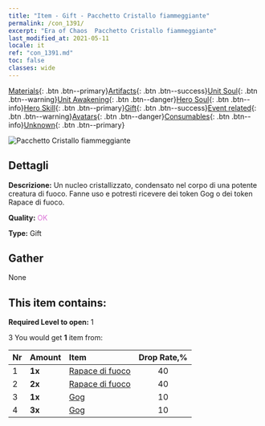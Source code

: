 ```yaml
---
title: "Item - Gift - Pacchetto Cristallo fiammeggiante"
permalink: /con_1391/
excerpt: "Era of Chaos  Pacchetto Cristallo fiammeggiante"
last_modified_at: 2021-05-11
locale: it
ref: "con_1391.md"
toc: false
classes: wide
---
```

 [Materials](/ItemsIT/){: .btn .btn--primary}[Artifacts](/ItemsIT/Artifacts/){: .btn .btn--success}[Unit Soul](/ItemsIT/UnitSoul/){: .btn .btn--warning}[Unit Awakening](/ItemsIT/UnitAwakening/){: .btn .btn--danger}[Hero Soul](/ItemsIT/HeroSoul/){: .btn .btn--info}[Hero Skill](/ItemsIT/HeroSkill/){: .btn .btn--primary}[Gift](/ItemsIT/Gift/){: .btn .btn--success}[Event related](/ItemsIT/Events/){: .btn .btn--warning}[Avatars](/ItemsIT/Avatars/){: .btn .btn--danger}[Consumables](/ItemsIT/Consumables/){: .btn .btn--info}[Unknown](/ItemsIT/Unknown/){: .btn .btn--primary}

 ![Pacchetto Cristallo fiammeggiante](/images/t/i_907005.png)

## Dettagli
 **Descrizione:** Un nucleo cristallizzato, condensato nel corpo di una potente creatura di fuoco. Fanne uso e potresti ricevere dei token Gog o dei token Rapace di fuoco.

 **Quality:** <span style="color: #DA70D6">OK</span>

 **Type:** Gift

## Gather

  None

## This item contains:

 **Required Level to open:** 1

 3 You would get **1** item  from:

  | Nr | Amount |     Item    | Drop Rate,% |
  |:---|:-------|:------------|:---------:|
  | 1 |  **1x** | [Rapace di fuoco](/ItemsIT/unt_268/) | 40 | 
  | 2 |  **2x** | [Rapace di fuoco](/ItemsIT/unt_268/) | 40 | 
  | 3 |  **1x** | [Gog](/ItemsIT/unt_227/) | 10 | 
  | 4 |  **3x** | [Gog](/ItemsIT/unt_227/) | 10 | 
